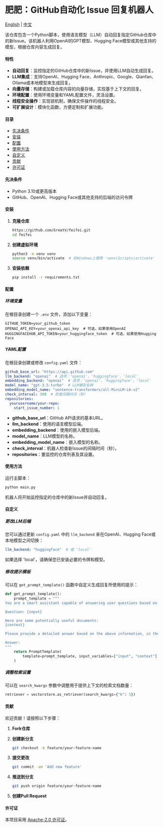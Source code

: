 # 肥肥：GitHub自动化 Issue 回复机器人

[English](README.md) | [中文](README_CN.md)

该仓库包含一个Python脚本，使用语言模型（LLM）自动回复指定GitHub仓库中的新Issue。该机器人利用OpenAI的GPT模型、Hugging Face模型或其他支持的模型，根据仓库内容生成回复。

#### 特性

- **自动回复**：监控指定的GitHub仓库中的新Issue，并使用LLM自动生成回复。
- **LLM集成**：支持OpenAI、Hugging Face、Anthropic、Google、Qianfan、Ollama或本地模型来生成回复。
- **向量存储**：构建或加载仓库内容的向量存储，实现基于上下文的回复。
- **环境配置**：使用环境变量和YAML配置文件，灵活设置。
- **线程安全操作**：实现锁机制，确保文件操作的线程安全。
- **可扩展设计**：模块化函数，方便定制和扩展功能。

#### 目录

- [先决条件](#先决条件)
- [安装](#安装)
- [配置](#配置)
- [使用方法](#使用方法)
- [自定义](#自定义)
- [贡献](#贡献)
- [许可证](#许可证)

#### 先决条件

- Python 3.10或更高版本
- GitHub、OpenAI、Hugging Face或其他支持的后端的访问令牌

#### 安装

1. **克隆仓库**

   ```bash
   https://github.com/GreatV/feifei.git
   cd feifei
   ```

2. **创建虚拟环境**

   ```bash
   python3 -m venv venv
   source venv/bin/activate  # 在Windows上使用 'venv\Scripts\activate'
   ```

3. **安装依赖**

   ```bash
   pip install -r requirements.txt
   ```

#### 配置

##### 环境变量

在根目录创建一个 `.env` 文件，添加以下变量：

```env
GITHUB_TOKEN=your_github_token
OPENAI_API_KEY=your_openai_api_key  # 可选，如果使用OpenAI
HUGGINGFACEHUB_API_TOKEN=your_huggingface_token  # 可选，如果使用Hugging Face
```

##### YAML配置

在根目录创建或修改 `config.yaml` 文件：

```yaml
github_base_url: "https://api.github.com"
llm_backend: "openai"  # 选项：'openai'，'huggingface'，'local'
embedding_backend: "openai"  # 选项：'openai'，'huggingface'，'local'
model_name: "gpt-3.5-turbo"  # LLM模型名称
embedding_model_name: "sentence-transformers/all-MiniLM-L6-v2"
check_interval: 300  # 检查间隔时间（秒）
repositories:
  yourusername/your-repo:
    start_issue_number: 1
```

- **github_base_url**：GitHub API请求的基本URL。
- **llm_backend**：使用的语言模型后端。
- **embedding_backend**：使用的嵌入模型后端。
- **model_name**：LLM模型的名称。
- **embedding_model_name**：嵌入模型的名称。
- **check_interval**：机器人检查新Issue的间隔时间（秒）。
- **repositories**：要监控的仓库列表及其设置。

#### 使用方法

运行主脚本：

```bash
python main.py
```

机器人将开始监控指定的仓库中的新Issue并自动回复。

#### 自定义

##### 更改LLM后端

您可以通过更新 `config.yaml` 中的 `llm_backend` 来在OpenAI、Hugging Face或本地模型之间切换：

```yaml
llm_backend: "huggingface"  # 或 'local'
```

如果选择 'local'，请确保您已安装必要的令牌和模型。

##### 修改提示模板

可以在 `get_prompt_template()` 函数中自定义生成回复所使用的提示：

```python
def get_prompt_template():
    prompt_template = """
You are a smart assistant capable of answering user questions based on provided documents.

Question: {input}

Here are some potentially useful documents:
{context}

Please provide a detailed answer based on the above information, in the same language as the question. If possible, reference related Issues or Discussions and provide links.

Answer:
"""
    return PromptTemplate(
        template=prompt_template, input_variables=["input", "context"]
    )
```

##### 调整检索设置

可以在 `search_kwargs` 参数中调整用于提供上下文的检索文档数量：

```python
retriever = vectorstore.as_retriever(search_kwargs={"k": 5})
```

#### 贡献

欢迎贡献！请按照以下步骤：

1. **Fork仓库**

2. **创建新分支**

   ```bash
   git checkout -b feature/your-feature-name
   ```

3. **提交更改**

   ```bash
   git commit -am 'Add new feature'
   ```

4. **推送到分支**

   ```bash
   git push origin feature/your-feature-name
   ```

5. **创建Pull Request**

#### 许可证

本项目采用 [Apache-2.0 许可证](LICENSE)。
